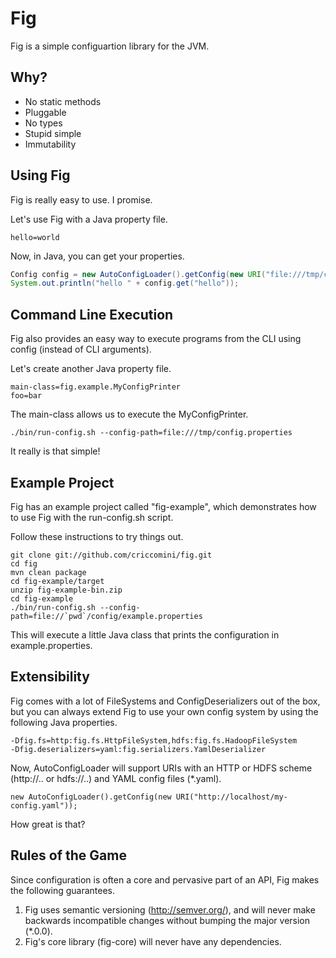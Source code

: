 # Fig

Fig is a simple configuartion library for the JVM.

## Why?

*   No static methods
*   Pluggable
*   No types
*   Stupid simple
*   Immutability

## Using Fig

Fig is really easy to use. I promise.

Let's use Fig with a Java property file.

```
hello=world
```

Now, in Java, you can get your properties.

```java
Config config = new AutoConfigLoader().getConfig(new URI("file:///tmp/config.properties"));
System.out.println("hello " + config.get("hello"));
```

## Command Line Execution

Fig also provides an easy way to execute programs from the CLI using config (instead of CLI arguments).

Let's create another Java property file.

```
main-class=fig.example.MyConfigPrinter
foo=bar
```
The main-class allows us to execute the MyConfigPrinter.

```
./bin/run-config.sh --config-path=file:///tmp/config.properties
```

It really is that simple!

## Example Project

Fig has an example project called "fig-example", which demonstrates how to use Fig with the run-config.sh script.

Follow these instructions to try things out.

```
git clone git://github.com/criccomini/fig.git
cd fig
mvn clean package
cd fig-example/target
unzip fig-example-bin.zip
cd fig-example
./bin/run-config.sh --config-path=file://`pwd`/config/example.properties
```

This will execute a little Java class that prints the configuration in example.properties.

## Extensibility

Fig comes with a lot of FileSystems and ConfigDeserializers out of the box, but you can always extend Fig to use your own config system by using the following Java properties.

```
-Dfig.fs=http:fig.fs.HttpFileSystem,hdfs:fig.fs.HadoopFileSystem
-Dfig.deserializers=yaml:fig.serializers.YamlDeserializer
```

Now, AutoConfigLoader will support URIs with an HTTP or HDFS scheme (http://.. or hdfs://..) and YAML config files (*.yaml). 

```
new AutoConfigLoader().getConfig(new URI("http://localhost/my-config.yaml"));
```

How great is that?

## Rules of the Game

Since configuration is often a core and pervasive part of an API, Fig makes the following guarantees.

1. Fig uses semantic versioning (http://semver.org/), and will never make backwards incompatible changes without bumping the major version (*.0.0).
2. Fig's core library (fig-core) will never have any dependencies.

